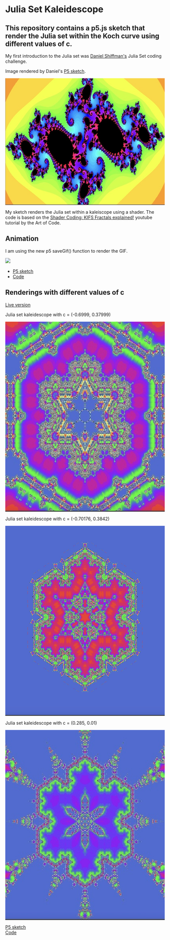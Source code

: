 # Julia Set Kaleidescope

## This repository contains a p5.js sketch that render the Julia set within the Koch curve using different values of c.

My first introduction to the Julia set was <a href="https://thecodingtrain.com/challenges/22-julia-set">Daniel Shiffman's</a> Julia Set coding challenge.  

Image rendered by Daniel's [P5 sketch](https://editor.p5js.org/codingtrain/sketches/G6qbMmaI).

<img class="img" src="assets/ct_julia_set.jpg" alt="Julia set kaleidescope" style=" display: block;
    margin-left: auto;
    margin-right: auto;" width="800" height="400">

My sketch renders the Julia set within a kaleiscope using a shader.  The code is based on the 
[Shader Coding: KIFS Fractals explained!](https://www.youtube.com/watch?v=il_Qg9AqQkE) youtube tutorial by the Art of Code.


## Animation

I am using the new p5 saveGif() function to render the GIF. 

![](juliagif.gif)  

- [P5 sketch](https://editor.p5js.org/kfahn/sketches/Zlzw2yIOL)  
- [Code](https://github.com/kfahn22/julia_kaleidescope/tree/main/animation)


## Renderings with different values of c

[Live version](https://kfahn22.github.io/julia_kaleidescope/)

Julia set kaleidescope with c = (-0.6999, 0.37999)    

<img class="img" src="assets/julia1.jpg" alt="Julia set kaleidescope" style=" display: block;
    margin-left: auto;
    margin-right: auto;" width="600" height="600">

Julia set kaleidescope with c = (-0.70176, 0.3842)    

<img class="img" src="assets/julia2.jpg" alt="Julia set kaleidescope" style=" display: block;
    margin-left: auto;
    margin-right: auto;" width="600" height="600">

Julia set kaleidescope with c = (0.285, 0.01)    

<img class="img" src="assets/julia3.jpg" alt="Julia set kaleidescope" style=" display: block;
    margin-left: auto;
    margin-right: auto;" width="600" height="600">

[P5 sketch](https://editor.p5js.org/kfahn/sketches/ujLsCeNRb)  
[Code](https://github.com/kfahn22/julia_kaleidescope/tree/main/julia_set)
